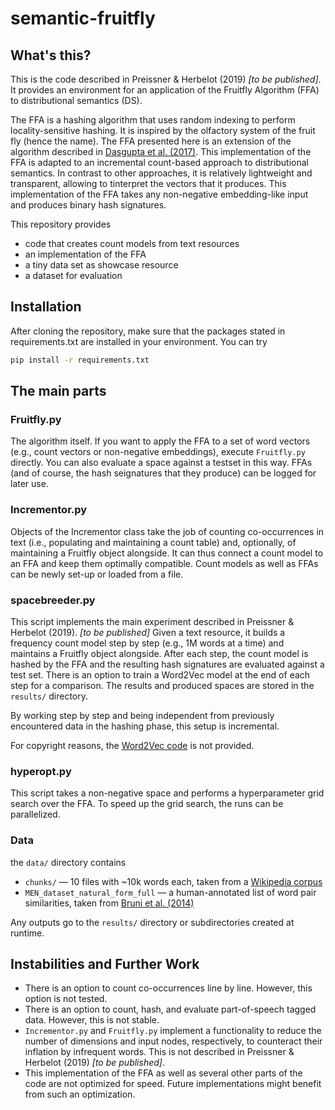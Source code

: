 # semantic-fruitfly

## What's this?
This is the code described in Preissner & Herbelot (2019) *[to be published]*. It provides an environment for an application of the Fruitfly Algorithm (FFA) to distributional semantics (DS). 

The FFA is a hashing algorithm that uses random indexing to perform locality-sensitive hashing. It is inspired by the olfactory system of the fruit fly (hence the name). The FFA presented here is an extension of the algorithm described in [Dasgupta et al. (2017)](https://science.sciencemag.org/content/sci/358/6364/793.full.pdf). 
This implementation of the FFA is adapted to an incremental count-based approach to distributional semantics. In contrast to other approaches, it is relatively lightweight and transparent, allowing to tinterpret the vectors that it produces.
This implementation of the FFA takes any non-negative embedding-like input and produces binary hash signatures.

This repository provides 
- code that creates count models from text resources
- an implementation of the FFA
- a tiny data set as showcase resource
- a dataset for evaluation


## Installation 
After cloning the repository, make sure that the packages stated in requirements.txt are installed in your environment. You can try 
```bash
pip install -r requirements.txt
```



## The main parts

### Fruitfly.py
The algorithm itself. If you want to apply the FFA to a set of word vectors (e.g., count vectors or non-negative embeddings), execute `Fruitfly.py` directly. You can also evaluate a space against a testset in this way.
FFAs (and of course, the hash seignatures that they produce) can be logged for later use.  

### Incrementor.py
Objects of the Incrementor class take the job of counting co-occurrences in text (i.e., populating and maintaining a count table) and, optionally, of maintaining a Fruitfly object alongside. It can thus connect a count model to an FFA and keep them optimally compatible. Count models as well as FFAs can be newly set-up or loaded from a file.

### spacebreeder.py
This script implements the main experiment described in Preissner & Herbelot (2019). *[to be published]*
Given a text resource, it builds a frequency count model step by step (e.g., 1M words at a time) and maintains a Fruitfly object alongside. After each step, the count model is hashed by the FFA and the resulting hash signatures are evaluated against a test set. There is an option to train a Word2Vec model at the end of each step for a comparison. The results and produced spaces are stored in the `results/` directory. 

By working step by step and being independent from previously encountered data in the hashing phase, this setup is incremental.

For copyright reasons, the [Word2Vec code](https://github.com/tmikolov/word2vec "Word2Vec C implementation") is not provided.

### hyperopt.py
This script takes a non-negative space and performs a hyperparameter grid search over the FFA. To speed up the grid search, the runs can be parallelized.

### Data
the `data/` directory contains
- `chunks/` — 10 files with \~10k words each, taken from a [Wikipedia corpus](https://archive.org/details/enwiki-20181120 "Wikimedia dump from 2018-11-20")
- `MEN_dataset_natural_form_full` — a human-annotated list of word pair similarities, taken from [Bruni et al. (2014)](https://staff.fnwi.uva.nl/e.bruni/MEN)

Any outputs go to the `results/` directory or subdirectories created at runtime.


## Instabilities and Further Work
- There is an option to count co-occurrences line by line. However, this option is not tested.
- There is an option to count, hash, and evaluate part-of-speech tagged data. However, this is not stable.
- `Incrementor.py` and `Fruitfly.py` implement a functionality to reduce the number of dimensions and input nodes, respectively, to counteract their inflation by infrequent words. This is not described in Preissner & Herbelot (2019) *[to be published]*.
- This implementation of the FFA as well as several other parts of the code are not optimized for speed. Future implementations might benefit from such an optimization.
